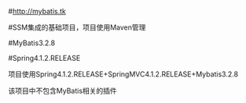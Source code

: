 #http://mybatis.tk

#SSM集成的基础项目，项目使用Maven管理

#MyBatis3.2.8

#Spring4.1.2.RELEASE

项目使用Spring4.1.2.RELEASE+SpringMVC4.1.2.RELEASE+Mybatis3.2.8

该项目中不包含MyBatis相关的插件
